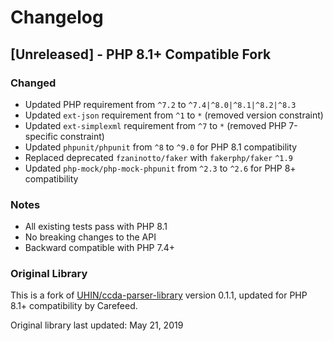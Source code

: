 # Changelog

## [Unreleased] - PHP 8.1+ Compatible Fork

### Changed
- Updated PHP requirement from `^7.2` to `^7.4|^8.0|^8.1|^8.2|^8.3`
- Updated `ext-json` requirement from `^1` to `*` (removed version constraint)
- Updated `ext-simplexml` requirement from `^7` to `*` (removed PHP 7-specific constraint)
- Updated `phpunit/phpunit` from `^8` to `^9.0` for PHP 8.1 compatibility
- Replaced deprecated `fzaninotto/faker` with `fakerphp/faker` `^1.9`
- Updated `php-mock/php-mock-phpunit` from `^2.3` to `^2.6` for PHP 8+ compatibility

### Notes
- All existing tests pass with PHP 8.1
- No breaking changes to the API
- Backward compatible with PHP 7.4+

### Original Library
This is a fork of [UHIN/ccda-parser-library](https://github.com/UHIN/ccda-parser-library) version 0.1.1,
updated for PHP 8.1+ compatibility by Carefeed.

Original library last updated: May 21, 2019

